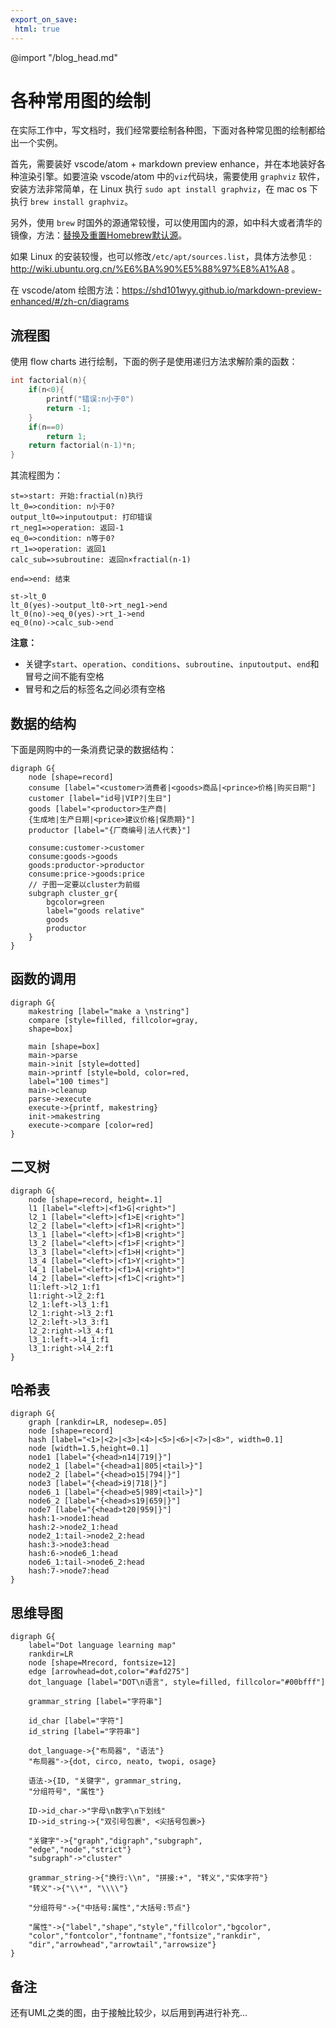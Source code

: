 ```yaml
---
export_on_save:
 html: true
---
```


@import "/blog_head.md"

# 各种常用图的绘制

在实际工作中，写文档时，我们经常要绘制各种图，下面对各种常见图的绘制都给出一个实例。

首先，需要装好 vscode/atom + markdown preview enhance，并在本地装好各种渲染引擎。如要渲染 vscode/atom 中的`viz`代码块，需要使用 `graphviz` 软件，安装方法非常简单，在 Linux 执行 `sudo apt install graphviz`，在 mac os 下执行 `brew install graphviz`。

另外，使用 `brew` 时国外的源通常较慢，可以使用国内的源，如中科大或者清华的镜像，方法：[替换及重置Homebrew默认源](https://lug.ustc.edu.cn/wiki/mirrors/help/brew.git)。

如果 Linux 的安装较慢，也可以修改`/etc/apt/sources.list`，具体方法参见 : <http://wiki.ubuntu.org.cn/%E6%BA%90%E5%88%97%E8%A1%A8> 。

在 vscode/atom 绘图方法：<https://shd101wyy.github.io/markdown-preview-enhanced/#/zh-cn/diagrams>

## 流程图

使用 flow charts 进行绘制，下面的例子是使用递归方法求解阶乘的函数：
```c
int factorial(n){
    if(n<0){
        printf("错误:n小于0")
        return -1;
    }
    if(n==0)
        return 1;
    return factorial(n-1)*n;
}
```

其流程图为：
```flow {hide=false}
st=>start: 开始:fractial(n)执行
lt_0=>condition: n小于0?
output_lt0=>inputoutput: 打印错误
rt_neg1=>operation: 返回-1
eq_0=>condition: n等于0?
rt_1=>operation: 返回1
calc_sub=>subroutine: 返回n×fractial(n-1)

end=>end: 结束

st->lt_0
lt_0(yes)->output_lt0->rt_neg1->end
lt_0(no)->eq_0(yes)->rt_1->end
eq_0(no)->calc_sub->end
```
**注意：**
- 关键字`start`、`operation`、`conditions`、`subroutine`、`inputoutput`、`end`和冒号之间不能有空格
- 冒号和之后的标签名之间必须有空格

## 数据的结构

下面是网购中的一条消费记录的数据结构：

```viz {hide=false}
digraph G{
    node [shape=record]
    consume [label="<customer>消费者|<goods>商品|<prince>价格|购买日期"]
    customer [label="id号|VIP?|生日"]
    goods [label="<productor>生产商|
    {生成地|生产日期|<price>建议价格|保质期}"]
    productor [label="{厂商编号|法人代表}"]

    consume:customer->customer
    consume:goods->goods
    goods:productor->productor
    consume:price->goods:price
    // 子图一定要以cluster为前缀
    subgraph cluster_gr{
        bgcolor=green
        label="goods relative"
        goods
        productor
    }
}
```
## 函数的调用

```viz {hide=false}
digraph G{
    makestring [label="make a \nstring"]
    compare [style=filled, fillcolor=gray, 
    shape=box]

    main [shape=box]
    main->parse
    main->init [style=dotted]
    main->printf [style=bold, color=red,
    label="100 times"]
    main->cleanup
    parse->execute
    execute->{printf, makestring}
    init->makestring
    execute->compare [color=red]
}
```

## 二叉树

```viz {hide=false}
digraph G{
    node [shape=record, height=.1]
    l1 [label="<left>|<f1>G|<right>"]
    l2_1 [label="<left>|<f1>E|<right>"]
    l2_2 [label="<left>|<f1>R|<right>"]
    l3_1 [label="<left>|<f1>B|<right>"]
    l3_2 [label="<left>|<f1>F|<right>"]
    l3_3 [label="<left>|<f1>H|<right>"]
    l3_4 [label="<left>|<f1>Y|<right>"]
    l4_1 [label="<left>|<f1>A|<right>"]
    l4_2 [label="<left>|<f1>C|<right>"]    
    l1:left->l2_1:f1
    l1:right->l2_2:f1
    l2_1:left->l3_1:f1
    l2_1:right->l3_2:f1
    l2_2:left->l3_3:f1
    l2_2:right->l3_4:f1
    l3_1:left->l4_1:f1
    l3_1:right->l4_2:f1
}
```

## 哈希表

```viz {hide=false}
digraph G{
    graph [rankdir=LR, nodesep=.05]
    node [shape=record]
    hash [label="<1>|<2>|<3>|<4>|<5>|<6>|<7>|<8>", width=0.1]
    node [width=1.5,height=0.1]
    node1 [label="{<head>n14|719|}"]
    node2_1 [label="{<head>a1|805|<tail>}"]
    node2_2 [label="{<head>o15|794|}"]
    node3 [label="{<head>i9|718|}"]
    node6_1 [label="{<head>e5|989|<tail>}"]
    node6_2 [label="{<head>s19|659|}"]
    node7 [label="{<head>t20|959|}"]
    hash:1->node1:head
    hash:2->node2_1:head
    node2_1:tail->node2_2:head
    hash:3->node3:head
    hash:6->node6_1:head
    node6_1:tail->node6_2:head
    hash:7->node7:head
}
```

## 思维导图

```viz {hide=false}
digraph G{
    label="Dot language learning map"
    rankdir=LR
    node [shape=Mrecord, fontsize=12]
    edge [arrowhead=dot,color="#afd275"]
    dot_language [label="DOT\n语言", style=filled, fillcolor="#00bfff"]

    grammar_string [label="字符串"]

    id_char [label="字符"]
    id_string [label="字符串"]

    dot_language->{"布局器", "语法"}
    "布局器"->{dot, circo, neato, twopi, osage}

    语法->{ID, "关键字", grammar_string,
    "分组符号", "属性"}

    ID->id_char->"字母\n数字\n下划线"
    ID->id_string->{"双引号包裹", <尖括号包裹>}

    "关键字"->{"graph","digraph","subgraph",
    "edge","node","strict"}
    "subgraph"->"cluster"

    grammar_string->{"换行:\\n", "拼接:+", "转义","实体字符"}
    "转义"->{"\\*", "\\\\"}

    "分组符号"->{"中括号:属性","大括号:节点"}

    "属性"->{"label","shape","style","fillcolor","bgcolor",
    "color","fontcolor","fontname","fontsize","rankdir",
    "dir","arrowhead","arrowtail","arrowsize"}
}
```


## 备注

还有UML之类的图，由于接触比较少，以后用到再进行补充...


